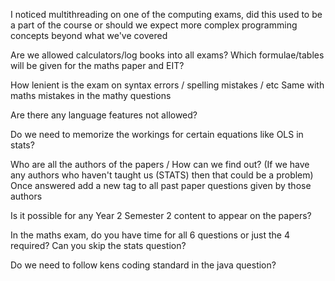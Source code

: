 I noticed multithreading on one of the computing exams, did this used to be a part of the course or should we expect more complex programming concepts beyond what we've covered

Are we allowed calculators/log books into all exams?
Which formulae/tables will be given for the maths paper and EIT?

How lenient is the exam on syntax errors / spelling mistakes / etc
Same with maths mistakes in the mathy questions

Are there any language features not allowed?

Do we need to memorize the workings for certain equations like OLS in stats?

Who are all the authors of the papers / How can we find out?
	(If we have any authors who haven't taught us (STATS) then that could be a problem)
	Once answered add a new tag to all past paper questions given by those authors

Is it possible for any Year 2 Semester 2 content to appear on the papers?

In the maths exam, do you have time for all 6 questions or just the 4 required?
Can you skip the stats question?

Do we need to follow kens coding standard in the java question?